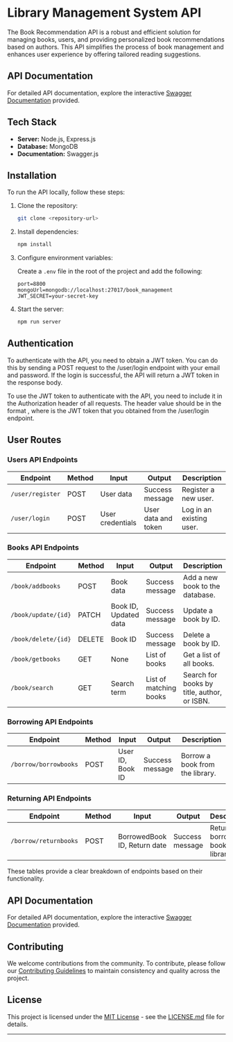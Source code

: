 
# Library Management System API

The Book Recommendation API is a robust and efficient solution for managing books, users, and providing personalized book recommendations based on authors. This API simplifies the process of book management and enhances user experience by offering tailored reading suggestions.

## API Documentation

For detailed API documentation, explore the interactive [Swagger Documentation](#swagger-documentation) provided.


## Tech Stack

- **Server:** Node.js, Express.js
- **Database:** MongoDB
- **Documentation:** Swagger.js

## Installation

To run the API locally, follow these steps:

1. Clone the repository:

   ```bash
   git clone <repository-url>
   ```

2. Install dependencies:

   ```bash
   npm install
   ```
3. Configure environment variables:
   
   Create a `.env` file in the root of the project and add the following:

   ```env
   port=8800
   mongoUrl=mongodb://localhost:27017/book_management
   JWT_SECRET=your-secret-key
   ```

4. Start the server:

   ```bash
   npm run server
   ```

## Authentication
To authenticate with the API, you need to obtain a JWT token. You can do this by sending a POST request to the /user/login endpoint with your email and password. If the login is successful, the API will return a JWT token in the response body.

To use the JWT token to authenticate with the API, you need to include it in the Authorization header of all requests. The header value should be in the format <token>, where <token> is the JWT token that you obtained from the /user/login endpoint.




## User Routes

### Users API Endpoints

| Endpoint                  | Method | Input             | Output              | Description                                                |
|---------------------------|--------|-------------------|----------------------|------------------------------------------------------------|
| `/user/register`          | POST   | User data         | Success message      | Register a new user.                                     |
| `/user/login`             | POST   | User credentials  | User data and token  | Log in an existing user.                                 |


### Books API Endpoints

| Endpoint                  | Method | Input             | Output              | Description                                                |
|---------------------------|--------|-------------------|----------------------|------------------------------------------------------------|
| `/book/addbooks`          | POST   | Book data         | Success message      | Add a new book to the database.                            |
| `/book/update/{id}`       | PATCH  | Book ID, Updated data | Success message   | Update a book by ID.                                     |
| `/book/delete/{id}`       | DELETE | Book ID           | Success message      | Delete a book by ID.                                     |
| `/book/getbooks`          | GET    | None              | List of books        | Get a list of all books.                                 |
| `/book/search`            | GET    | Search term       | List of matching books| Search for books by title, author, or ISBN.              |


### Borrowing API Endpoints

| Endpoint                  | Method | Input             | Output              | Description                                                |
|---------------------------|--------|-------------------|----------------------|------------------------------------------------------------|
| `/borrow/borrowbooks`     | POST   | User ID, Book ID   | Success message      | Borrow a book from the library.                           |

### Returning API Endpoints

| Endpoint                  | Method | Input                 | Output              | Description                                                |
|---------------------------|--------|-----------------------|----------------------|------------------------------------------------------------|
| `/borrow/returnbooks`     | POST   | BorrowedBook ID, Return date | Success message | Return a borrowed book to the library.                  |

These tables provide a clear breakdown of endpoints based on their functionality.


## API Documentation

For detailed API documentation, explore the interactive [Swagger Documentation](#swagger-documentation) provided.


## Contributing

We welcome contributions from the community. To contribute, please follow our [Contributing Guidelines](CONTRIBUTING.md) to maintain consistency and quality across the project.

## License

This project is licensed under the [MIT License](LICENSE.md) - see the [LICENSE.md](LICENSE.md) file for details.

---
